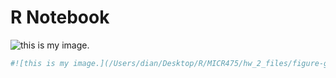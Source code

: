 R Notebook
================

![this is my
image.](/Users/dian/Desktop/R/MICR475/hw_2_files/figure-gfm/our_first_plot-1.png)

``` r
#![this is my image.](/Users/dian/Desktop/R/MICR475/hw_2_files/figure-gfm/our_first_plot-1.png)
```
